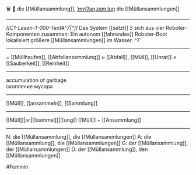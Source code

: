 🗑️ 🔴 die [[Müllansammlung]], [ˈmʏlʔanˌzamːlʊŋ](https://youglish.com/pronounce/Müllansammlung/german)
die [[Müllansammlungen]]

---
*[[C1-Lesen-1-000-Text#^7|^]]* Das System [[setzt]] _5_ sich aus vier Roboter-Komponenten zusammen: Ein autonom [[fahrendes]] Roboter-Boot lokalisiert größere [[Müllansammlungen]] im Wasser. ^7


---
= [[Müllhaufen]], [[Abfallansammlung]]
≈ [[Abfall]], [[Müll]], [[Unrat]]
≠ [[Sauberkeit]], [[Reinheit]]

---
accumulation of garbage  
скопление мусора

---
[[Müll]], [[ansammeln]], [[Sammlung]]

---
[[Müll]]|`an`|[[sammel]]|[[ung]]
[[Müll]] + [[Ansammlung]]


---
N: die [[Müllansammlung]], die [[Müllansammlungen]]
A: die [[Müllansammlung]], die [[Müllansammlungen]]
G: der [[Müllansammlung]], der [[Müllansammlungen]]
D: der [[Müllansammlung]], den [[Müllansammlungen]]

#Feminin 